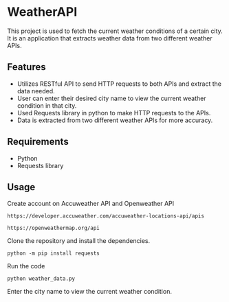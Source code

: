 # WeatherAPI
This project is used to fetch the current weather conditions of a certain city. It is an application that extracts weather data from two different weather APIs.

## Features
* Utilizes RESTful API to send HTTP requests to both APIs and extract the data needed.
* User can enter their desired city name to view the current weather condition in that city.
* Used Requests library in python to make HTTP requests to the APIs.
* Data is extracted from two different weather APIs for more accuracy.

## Requirements
* Python
* Requests library

## Usage
Create account on Accuweather API and Openweather API
```
https://developer.accuweather.com/accuweather-locations-api/apis 
```
```
https://openweathermap.org/api
```
Clone the repository and install the dependencies.
```
python -m pip install requests
```
Run the code
```
python weather_data.py
```
Enter the city name to view the current weather condition.
